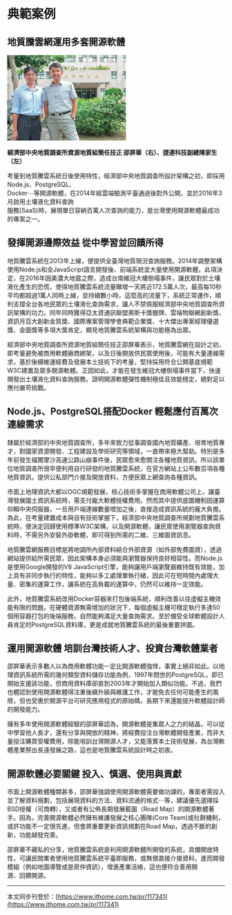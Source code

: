 # 典範案例

## 地質騰雲網運用多套開源軟體

![](/assets/vghtc-5.png)

**經濟部中央地質調查所資源地質組簡任技正 邵屏華（右）、捷連科技副總陳家生（左）**

考量到地質騰雲系統日後使用特性，經濟部中央地質調查所設計架構之初，即採用Node.js、PostgreSQL、  
Docker⋯等開源軟體，在2014年經雲端驗測平臺通過後對外公開，並於2016年3月啟用土壤液化資料查詢  
服務\(SaaS\)時，展現單日容納百萬人次查詢的能力，是台灣使用開源軟體最成功的專案之一。

## 發揮開源邊際效益 從中學習並回饋所得

地質騰雲系統在2013年上線，便提供全臺灣地質現況查詢服務。2014年調整架構使用Node.js和全JavaScript語言開發後、前端系統並大量使用開源軟體，此項決定，在2016年因美濃大地震之際，造成台南維冠大樓倒塌事件，讓民眾對於土壤液化產生的恐慌，使得地質騰雲系統流量曝增一天將近172.5萬人次，最高每10秒平均都超過1萬人同時上線，並持續數小時，這麼高的流量下，系統正常運作，順利支撐全台各地民眾的土壤液化查詢需求，讓人不禁佩服經濟部中央地質調查所資訊架構的功力。同年同時獲得亞太資通訊聯盟奧斯卡獎銀牌、雲端物聯網創新獎、資訊月百大創新金質獎、國際專案管理學會典範企業獎、十大傑出專案經理優選獎、金圖獎等多項大獎肯定，顯見地質騰雲系統架構與功能極為出眾。

經濟部中央地質調查所資源地質組簡任技正邵屏華表示，地質騰雲網在設計之初，即考量避免被商用軟體廠商綁架，以及日後開放供民眾使用後，可能有大量連線需求，基於後續維運經費及發展本土技術下的考量，堅持採用符合公開基底規範W3C建置及眾多開源軟體。正因如此，才能在發生維冠大樓倒塌事件當下，快速開發出土壤液化資料查詢服務，證明開源軟體彈性機制極佳且效能穩定，絕對足以應付嚴苛挑戰。

## Node.js、PostgreSQL搭配Docker 輕鬆應付百萬次連線需求

隸屬於經濟部的中央地質調查所，多年來致力從事調查國內地質礦產、培育地質專才，對國家資源開發、工程建設及學術研究等領域，一直帶來極大幫助。特別是多年前發生福爾摩沙高速公路山崩事件後，民眾愈來愈關注各種地質資訊，所以該單位地質調查所很早便利用自行研發的地質騰雲系統，在官方網站上公布數百項各種地質資訊，提供公私部門介接及開放資料，方便民眾上網查詢各種資訊。

市面上地理資訊大都以OGC規範發展，核心技術多掌握在商用軟體公司上，讓臺灣發展國土資訊系統時，需支付龐大軟體授權費用。然而其中提供底圖機制因運算仰賴中央伺服器，一旦用戶端連線數量增加之後，直接造成資訊系統的龐大負擔。為此，在考量建置成本與自有技術掌握下，經濟部中央地質調查所規劃地質騰雲系統時，便決定回歸使用標準W3C架構，以及開源軟體，讓民眾使用瀏覽器查詢資料時，不需另外安裝外掛軟體，即可得到所需的二維、三維圖資訊息。

地質騰雲網服務目標是將地調所內部資料結合外部資源（如外部免費圖資），透過網站提供給所需民眾，因此架構本身必須能與瀏覽器保持良好相容性。而Node.js是使用Google開發的V8 JavaScript引擎，能夠讓用戶端瀏覽器維持既有效能，加上具有非同步執行的特性，能夠以多工處理單執行緒，因此可在短時間內處理大量、密集的運算工作，讓系統在高負載的運算中，仍然可以維持一定效能。

此外，地質騰雲系統改用Docker容器來打包後端系統，順利改善以往虛擬主機效能有限的問題。在硬體資源無需增加的狀況下，每個虛擬主機可穩定執行多達50個用容器打包的後端服務，自然能夠滿足大量查詢需求。至於備受全球軟體設計人員肯定的PostgreSQL資料庫，更是成就地質騰雲系統的最後重要拼圖。

## 運用開源軟體 培訓台灣技術人才、投資台灣軟體業者

邵屏華表示多數人以為商用軟體功能一定比開源軟體強悍，事實上絕非如此。以地理資訊系統所需的幾何類型資料儲存功能為例，1997年問世的PostgreSQL，即已開始支援該功能，但商用資料庫卻直到2003年才開始加入類似功能。不過，我們也體認到使用開源軟體得注重後續升級與維護工作，才能免去任何可能產生的風險，但也受惠於開源平台可研究應用程式的原始碼，長期下來還能提升軟體設計師的開發能力。

擁有多年使用開源軟體經驗的邵屏華認為，開源軟體是集眾人之力的結晶，可以從中學習他人長才，還有分享與開放的精神，將經費投注台灣軟體開發產業，而非大量投注購買受權費用，除能培訓台灣開源人才，又能落實本土技術發展，為台灣軟體產業祭出長遠發展之路，這也是地質騰雲系統設計時之初衷。

## 開源軟體必要關鍵 投入、慎選、使用與貢獻

市面上開源軟體種類甚多，邵屏華強調使用開源軟體需要做功課的，專案者需投入並了解資料規劃，包括展現資料的方法、資料流通的格式⋯等，建議優先選擇採BSD授權（可商轉），又或者有公佈長期發展藍圖（Road Map）的開源軟體著手。因為，完善開源軟體必然擁有維護發展之核心團隊\(Core Team\)或社群機制，或許功能不一定很先進，但會將重要更新資訊規劃在Road Map，透過不斷的創新，功能越發完善。

邵屏華不藏私的分享，地質騰雲系統是利用開源軟體所開發的系統，具備開放特性，可讓民間業者使用地質騰雲系統平臺即服務，或無償直接介接資料，進而開發模組（例如地圖導覽或是房仲資訊），增進產業活絡，這也便符合善用開  
源、回饋開源。

---

本文同步刊登於：[https://www.ithome.com.tw/pr/117341](https://www.ithome.com.tw/pr/117341)

